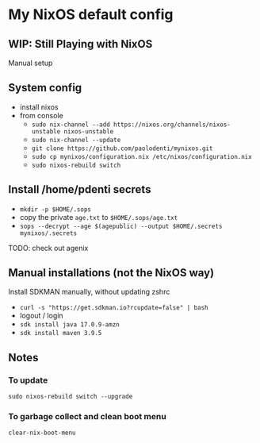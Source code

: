 # My NixOS default config

## WIP: Still Playing with NixOS

Manual setup

## System config

* install nixos
* from console
  * `sudo nix-channel --add https://nixos.org/channels/nixos-unstable nixos-unstable`
  * `sudo nix-channel --update`
  * `git clone https://github.com/paolodenti/mynixos.git`
  * `sudo cp mynixos/configuration.nix /etc/nixos/configuration.nix`
  * `sudo nixos-rebuild switch`

## Install /home/pdenti secrets

* `mkdir -p $HOME/.sops`
* copy the private `age.txt` to `$HOME/.sops/age.txt`
* `sops --decrypt --age $(agepublic) --output $HOME/.secrets mynixos/.secrets`

TODO: check out agenix

## Manual installations (not the NixOS way)

Install SDKMAN manually, without updating zshrc

* `curl -s "https://get.sdkman.io?rcupdate=false" | bash`
* logout / login
* `sdk install java 17.0.9-amzn`
* `sdk install maven 3.9.5 `

## Notes

### To update

```
sudo nixos-rebuild switch --upgrade
```

### To garbage collect and clean boot menu

```
clear-nix-boot-menu
```
